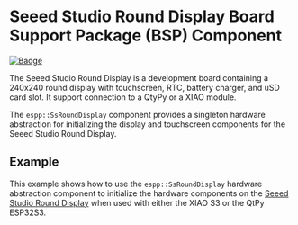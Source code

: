 # Seeed Studio Round Display Board Support Package (BSP) Component

[![Badge](https://components.espressif.com/components/espp/seeed-studio-round-display/badge.svg)](https://components.espressif.com/components/espp/seeed-studio-round-display)

The Seeed Studio Round Display is a development board containing a 240x240 round
display with touchscreen, RTC, battery charger, and uSD card slot. It support
connection to a QtyPy or a XIAO module.

The `espp::SsRoundDisplay` component provides a singleton hardware abstraction
for initializing the display and touchscreen components for the Seeed Studio
Round Display.

## Example

This example shows how to use the `espp::SsRoundDisplay` hardware abstraction
component to initialize the hardware components on the [Seeed Studio Round
Display](https://wiki.seeedstudio.com/get_start_round_display/) when used with
either the XIAO S3 or the QtPy ESP32S3.
